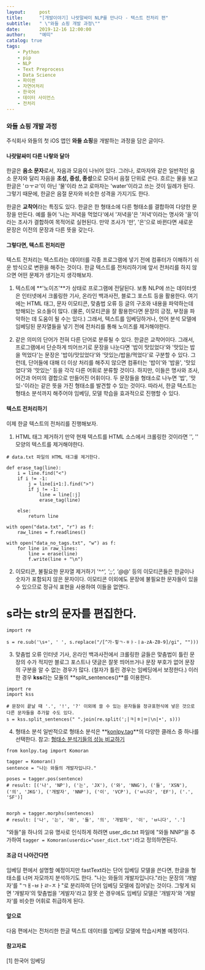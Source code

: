 ```yaml
---
layout:     post
title:      "[개발이야기] 나랏말싸미 NLP를 만나다 - 텍스트 전처리 편"
subtitle:   " \"와들 쇼핑 개발 과정\""
date:       2019-12-16 12:00:00
author:     "예띠"
catalog: true
tags:
    - Python
    - pip
    - NLP
    - Text Preprocess
    - Data Science
    - 파이썬
    - 자연어처리
    - 한국어
    - 데이터 사이언스
    - 전처리
---
```


### 와들 쇼핑 개발 과정

주식회사 와들의 첫 iOS 앱인 **와들 쇼핑**을 개발하는 과정을 담은 글이다.

#### 나랏말싸미 다른 나랗와 달아

한글은 **음소 문자**로서, 자음과 모음이 나뉘어 있다. 그러나, 로마자와 같은 일반적인 음소 문자와 달리 자음을 **초성, 중성, 종성**으로 모아서 음절 단위로 쓴다. 흐르는 물을 보고 한글은 'ㅁㅜㄹ'이 아닌 '물'이라 쓰고 로마자는 'water'이라고 쓰는 것이 일례가 된다. 그렇기 때문에, 한글은 음절 문자와 비슷한 성격을 가지기도 한다.

한글은 **교착어**라는 특징도 있다. 한글은 한 형태소에 다른 형태소를 결합하여 다양한 문장을 만든다. 예를 들어 '나는 저녁을 먹었다'에서 '저녁을'은 '저녁'이라는 명사와 '을'이라는 조사가 결합하여 목적어로 실현된다. 만약 조사가 '만', '은'으로 바뀐다면 새로운 문장은 이전의 문장과 다른 뜻을 갖는다.


#### 그렇다면, 텍스트 전처리란

텍스트 전처리는 텍스트라는 데이터를 각종 프로그램에 넣기 전에 컴퓨터가 이해하기 쉬운 방식으로 변환을 해주는 것이다. 한글 텍스트를 전처리하기에 앞서 전처리를 하지 않으면 어떤 문제가 생기는지 생각해보자. 

1. 텍스트에 **'노이즈'**가 상태로 프로그램에 전달된다. 보통 NLP에 쓰는 데이터셋은 인터넷에서 크롤링한 기사, 온라인 백과사전, 블로그 포스트 등을 활용한다. 여기에는 HTML 태그, 문자 이모티콘, 맞춤법 오류 등 글의 구조와 내용을 파악하는데 방해되는 요소들이 많다. (물론, 이모티콘을 잘 활용한다면 문장의 긍정, 부정을 파악하는 데 도움이 될 수는 있다.) 그래서, 텍스트를 임베딩하거나, 언어 분석 모델에 임베딩된 문자열들을 넣기 전에 전처리를 통해 노이즈를 제거해야한다.  

2. 같은 의미의 단어가 전혀 다른 단어로 분류될 수 있다. 한글은 교착어이다. 그래서, 프로그램에서 단순하게 띄어쓰기로 문장을 나눈다면 '밥이 맛있었다'와 '맛있는 밥을 먹었다'는 문장은 '밥이/맛있었다'와 '맛있는/밥을/먹었다'로 구분할 수 있다. 그런데, 단어들에 대해 더 이상 처리를 해주지 않으면 컴퓨터는 '밥이'와 '밥을', '맛있었다'와 '맛있는' 등을 각각 다른 어휘로 분류할 것이다. 하지만, 이들은 명사와 조사, 어간과 어미의 결합으로 만들어진 어휘이다. 두 문장들을 형태소로 나누면 '밥', '맛있-'이라는 같은 뜻을 가진 형태소를 발견할 수 있는 것이다. 따라서, 한글 텍스트는 형태소 분석까지 해주어야 임베딩, 모델 학습을 효과적으로 진행할 수 있다. 


#### 텍스트 전처리하기

이제 한글 텍스트의 전처리를 진행해보자.

1. HTML 태그 제거하기
만약 현재 텍스트를 HTML 소스에서 크롤링한 것이라면 '<tag>', '</tag>' 모양의 텍스트를 제거해야한다.  

```
# data.txt 파일의 HTML 태그를 제거한다.

def erase_tag(line):
    i = line.find("<")
    if i != -1:
        j = line[i+1:].find(">")
        if j != -1:
            line = line[:j]
            erase_tag(line)

    else:
        return line    

with open("data.txt", "r") as f:
    raw_lines = f.readlines()

with open("data_no_tags.txt", "w") as f:
    for line in raw_lines:
        line = erase(line)
        f.write(line + "\n")
```

2. 이모티콘, 불필요한 문자열 제거하기
'^_^', ';;', '@_@' 등의 이모티콘들은 한글이나 숫자가 포함되지 않은 문자이다. 이모티콘 이외에도 문장에 불필요한 문자들이 있을 수 있으므로 정규식 표현을 사용하여 이들을 없앤다.
# s라는 str의 문자를 편집한다.  

```
import re

s = re.sub('\s+', ' ', s.replace("/[^가-힣ㄱ-ㅎㅏ-ㅣa-zA-Z0-9]/gi", "")))
```

3. 맞춤법 오류
인터넷 기사, 온라인 백과사전에서 크롤링한 글들은 맞춤법이 틀린 문장의 수가 적지만 블로그 포스트나 댓글은 잘못 띄어쓰거나 문장 부호가 없어 문장의 구분을 알 수 없는 경우가 많다. (철자가 틀린 경우는 임베딩에서 보정한다.) 이러한 경우 **kss**라는 모듈의 **split_sentences()**를 이용한다.  

```
import re
import kss

# 문장이 끝날 때 '.', '!', '?' 이외에 쓸 수 있는 문자들을 정규표현식에 넣은 것으로 다른 문자들을 추가할 수도 있다.
s = kss.split_sentences(" ".join(re.split(';|ㅋ|ㅎ|ㅠ|\n|•', s)))
```


4. 형태소 분석
일반적으로 형태소 분석은 **[konlpy.tag](https://konlpy-ko.readthedocs.io/ko/v0.4.3/api/konlpy.tag/)**의 다양한 클래스 중 하나를 선택한다. 참고: [형태소 분석기들의 성능 비교하기](https://iostream.tistory.com/144) 

```
from konlpy.tag import Komoran

tagger = Komoran()
sentence = "나는 와들의 개발자입니다."

poses = tagger.pos(sentence) 
# result: [('나', 'NP'), ('는', 'JX'), ('와', 'NNG'), ('들', 'XSN'), ('의', 'JKG'), ('개발자', 'NNP'), ('이', 'VCP'), ('ㅂ니다', 'EF'), ('.', 'SF')]


morph = tagger.morphs(sentences)
# result: ['나', '는', '와', '들', '의', '개발자', '이', 'ㅂ니다', '.']
```

"와들"을 하나의 고유 명사로 인식하게 하려면 user_dic.txt 파일에
"와들    NNP"을 추가하여 ```tagger = Komoran(userdic="user_dict.txt")```라고 정의하면된다.

#### 조금 더 나아간다면
임베딩 편에서 설명할 예정이지만 fastText라는 단어 임베딩 모델을 쓴다면, 한글을 형태소를 너머 자모까지 분석하기도 한다. "나는 와들의 개발자입니다."라는 문장의 '개발자'를 "ㄱㅐ-ㅂㅏㄹ-ㅈㅏ"로 분리하여 단어 임베딩 모델에 집어넣는 것이다. 그렇게 되면 '개발자'의 맞춤법을 '게발자'라고 잘못 쓴 경우에도 임베딩 모델은 '개발자'와 '게발자'를 비슷한 어휘로 취급하게 된다.

#### 앞으로
다음 편에서는 전처리한 한글 텍스트 데이터를 임베딩 모델에 학습시켜볼 예정이다.

#### 참고자료
[1] 한국어 임베딩